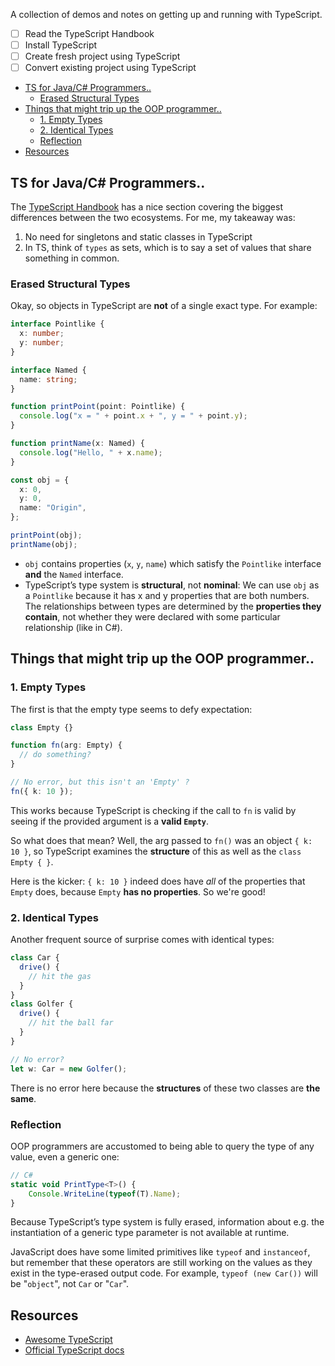 A collection of demos and notes on getting up and running with TypeScript.

- [ ] Read the TypeScript Handbook
- [ ] Install TypeScript
- [ ] Create fresh project using TypeScript
- [ ] Convert existing project using TypeScript

- [TS for Java/C# Programmers..](#ts-for-javac-programmers)
  - [Erased Structural Types](#erased-structural-types)
- [Things that might trip up the OOP programmer..](#things-that-might-trip-up-the-oop-programmer)
  - [1. Empty Types](#1-empty-types)
  - [2. Identical Types](#2-identical-types)
  - [Reflection](#reflection)
- [Resources](#resources)


## TS for Java/C# Programmers..

The [TypeScript Handbook](https://www.typescriptlang.org/docs/handbook/typescript-in-5-minutes-oop.html) has a nice section covering the biggest differences between the two ecosystems. For me, my takeaway was:

1. No need for singletons and static classes in TypeScript
2. In TS, think of `types` as sets, which is to say a set of values that share something in common. 

### Erased Structural Types

Okay, so objects in TypeScript are **not** of a single exact type. For example: 

```ts
interface Pointlike {
  x: number;
  y: number;
}

interface Named {
  name: string;
}

function printPoint(point: Pointlike) {
  console.log("x = " + point.x + ", y = " + point.y);
}

function printName(x: Named) {
  console.log("Hello, " + x.name);
}

const obj = {
  x: 0,
  y: 0,
  name: "Origin",
};

printPoint(obj);
printName(obj);
```
* `obj` contains properties (`x`, `y`, `name`) which satisfy the `Pointlike` interface **and** the `Named` interface. 
* TypeScript’s type system is **structural**, not **nominal**: We can use `obj` as a `Pointlike` because it has x and y properties that are both numbers. The relationships between types are determined by the **properties they contain**, not whether they were declared with some particular relationship (like in C#).

## Things that might trip up the OOP programmer..

### 1. Empty Types
The first is that the empty type seems to defy expectation:

```ts
class Empty {}

function fn(arg: Empty) {
  // do something?
}

// No error, but this isn't an 'Empty' ?
fn({ k: 10 });
```

This works because TypeScript is checking if the call to `fn` is valid by seeing if the provided argument is a **valid `Empty`**. 

So what does that mean? Well, the arg passed to `fn()` was an object `{ k: 10 }`, so TypeScript examines the **structure** of this as well as the `class Empty { }`.

Here is the kicker: `{ k: 10 }` indeed does have *all* of the properties that `Empty` does, because `Empty` **has no properties**. So we're good!

### 2. Identical Types
Another frequent source of surprise comes with identical types:

```ts
class Car {
  drive() {
    // hit the gas
  }
}
class Golfer {
  drive() {
    // hit the ball far
  }
}

// No error?
let w: Car = new Golfer();
```

There is no error here because the **structures** of these two classes are **the same**.

### Reflection
OOP programmers are accustomed to being able to query the type of any value, even a generic one:

```ts
// C#
static void PrintType<T>() {
    Console.WriteLine(typeof(T).Name);
}
```

Because TypeScript’s type system is fully erased, information about e.g. the instantiation of a generic type parameter is not available at runtime.

JavaScript does have some limited primitives like `typeof` and `instanceof`, but remember that these operators are still working on the values as they exist in the type-erased output code. For example, `typeof (new Car())` will be "`object`", not `Car` or "`Car`".

## Resources
* [Awesome TypeScript](https://project-awesome.org/dzharii/awesome-typescript)
* [Official TypeScript docs](https://www.typescriptlang.org/docs)

